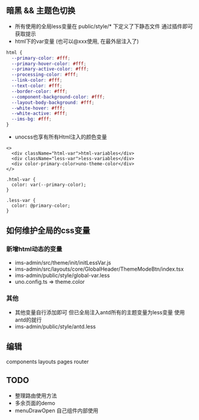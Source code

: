 ## 暗黑 && 主题色切换

- 所有使用的全局less变量在 public/style/\* 下定义了下静态文件 通过插件即可获取提示
- html下的var变量 (也可以@xxx使用, 在最外层注入了)

```css
html {
  --primary-color: #fff;
  --primary-hover-color: #fff;
  --primary-active-color: #fff;
  --processing-color: #fff;
  --link-color: #fff;
  --text-color: #fff;
  --border-color: #fff;
  --component-background-color: #fff;
  --layout-body-background: #fff;
  --white-hover: #fff;
  --white-active: #fff;
  --ims-bg: #fff;
}
```

- unocss也享有所有Html注入的颜色变量

```tsx
<>
  <div className="html-var">html-variables</div>
  <div className="less-var">less-variables</div>
  <div color-primary-color>uno-theme-color</div>
</>
```

```less
.html-var {
  color: var(--primary-color);
}

.less-var {
  color: @primary-color;
}
```

## 如何维护全局的css变量

### 新增html动态的变量

- ims-admin/src/theme/init/initLessVar.js
- ims-admin/src/layouts/core/GlobalHeader/ThemeModeBtn/index.tsx
- ims-admin/public/style/global-var.less
- uno.config.ts => theme.color

### 其他

- 其他变量自行添加即可 但已全局注入antd所有的主题变量为less变量 使用antd的就行
- ims-admin/public/style/antd.less

## 编辑

components
layouts
pages
router

## TODO
- 整理路由使用方法
- 多余页面的demo
- menuDrawOpen 自己组件内部使用